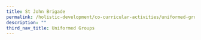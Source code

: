```yaml
---
title: St John Brigade
permalink: /holistic-development/co-curricular-activities/uniformed-groups/st-john-brigade/
description: ""
third_nav_title: Uniformed Groups
---
```

